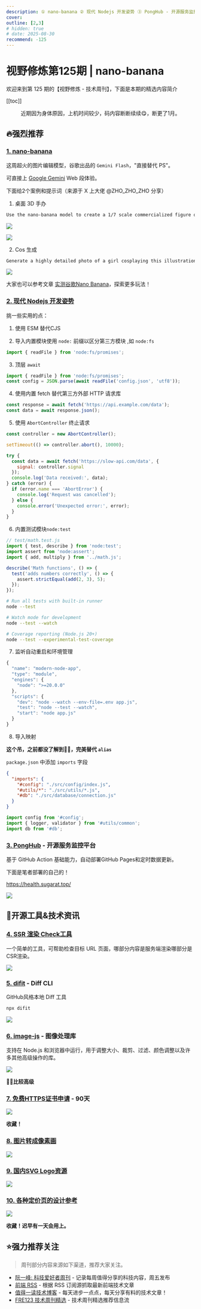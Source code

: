 ```yaml
---
description: ① nano-banana ② 现代 Nodejs 开发姿势 ③ PongHub - 开源服务监控平台 ④ SSR 渲染 Check工具 ⑤ difit - Diff CLI ⑥ image-js - 图像处理库  ⑦ 免费HTTPS证书申请 - 90天 ⑧ 图片转成像素画 ⑨ 国内SVG Logo资源 ⑩ 各种定价页的设计参考
cover:
outline: [2,3]
# hidden: true
# date: 2025-08-30
recommend: -125
---
```


# 视野修炼第125期 | nano-banana

欢迎来到第 125 期的【视野修炼 - 技术周刊】，下面是本期的精选内容简介

[[toc]]

<center>

近期因为身体原因，上机时间较少，码内容断断续续😋，断更了1月。

</center>

## 🔥强烈推荐
### [1. nano-banana](https://gemini.google.com/app)
这周超火的图片编辑模型，谷歌出品的 `Gemini Flash`，"直接替代 PS"。

可直接上 [Google Gemini](https://gemini.google.com/app) Web 段体验。

下面给2个案例和提示词（来源于 X 上大佬 @ZHO_ZHO_ZHO 分享）

1. 桌面 3D 手办
```md
Use the nano-banana model to create a 1/7 scale commercialized figure of thecharacter in the illustration, in a realistic style and environment. Place the figure on a computer desk, using a circular transparent acrylic base without any text.On the computer screen, display the ZBrush modeling process of the figure. Next to the computer screen, place a BANDAI-style toy packaging box printed with the original artwork.
```

![](https://cdn.upyun.sugarat.top/mdImg/sugar/e6e1d5aac00e0cd9fa44fd5a2ef41d35)

![](https://cdn.upyun.sugarat.top/mdImg/sugar/f20024447f0608a089cf7d8ec5b5b4f0)

2. Cos 生成
```md
Generate a highly detailed photo of a girl cosplaying this illustration, at Comiket. Exactly replicate the same pose, body posture, hand gestures, facial expression, and camera framing as in the original illustration. Keep the same angle, perspective, and composition, without any deviation
```

![](https://cdn.upyun.sugarat.top/mdImg/sugar/ab677d87f5164804c476a05c5c96d423)


大家也可以参考文章 [实测谷歌Nano Banana](https://mp.weixin.qq.com/s/QKZ21Bov_sON8fOiD-EEiA)，探索更多玩法！

### [2. 现代 Nodejs 开发姿势](https://kashw1n.com/blog/nodejs-2025/)
挑一些实用的点：

1. 使用 ESM 替代CJS

2. 导入内置模块使用 `node:` 前缀以区分第三方模块 ,如 `node:fs`
```js
import { readFile } from 'node:fs/promises';
```

3. 顶层 `await`
```js
import { readFile } from 'node:fs/promises';
const config = JSON.parse(await readFile('config.json', 'utf8'));
```

4. 使用内置 fetch 替代第三方外部 HTTP 请求库
```js
const response = await fetch('https://api.example.com/data');
const data = await response.json();
```

5. 使用 `AbortController` 终止请求
```js
const controller = new AbortController();

setTimeout(() => controller.abort(), 10000);

try {
  const data = await fetch('https://slow-api.com/data', {
    signal: controller.signal
  });
  console.log('Data received:', data);
} catch (error) {
  if (error.name === 'AbortError') {
    console.log('Request was cancelled');
  } else {
    console.error('Unexpected error:', error);
  }
}
```

6. 内置测试模块`node:test`
```js
// test/math.test.js
import { test, describe } from 'node:test';
import assert from 'node:assert';
import { add, multiply } from '../math.js';

describe('Math functions', () => {
  test('adds numbers correctly', () => {
    assert.strictEqual(add(2, 3), 5);
  });
});
```

```sh
# Run all tests with built-in runner
node --test

# Watch mode for development
node --test --watch

# Coverage reporting (Node.js 20+)
node --test --experimental-test-coverage
```

7. 监听自动重启和环境管理
```js
{
  "name": "modern-node-app",
  "type": "module",
  "engines": {
    "node": ">=20.0.0"
  },
  "scripts": {
    "dev": "node --watch --env-file=.env app.js",
    "test": "node --test --watch",
    "start": "node app.js"
  }
}
```

8. 导入映射

**这个吊，之前都没了解到👍🏻，完美替代 `alias`**

`package.json` 中添加 `imports` 字段
```json
{
  "imports": {
    "#config": "./src/config/index.js",
    "#utils/*": "./src/utils/*.js",
    "#db": "./src/database/connection.js"
  }
}
```

```js
import config from '#config';
import { logger, validator } from '#utils/common';
import db from '#db';
```

### [3. PongHub](https://github.com/WCY-dt/ponghub) - 开源服务监控平台
基于 GitHub Action 基础能力，自动部署GitHub Pages和定时数据更新。

下面是笔者部署的自己的！

https://health.sugarat.top/

![](https://cdn.upyun.sugarat.top/mdImg/sugar/7a3c5ae599b1389c1d7679c265ab0c3f)

## 🔧开源工具&技术资讯
### [4. SSR 渲染 Check工具](https://punits.dev/check-server-side-rendered/)

一个简单的工具，可帮助检查目标 URL 页面，哪部分内容是服务端渲染哪部分是CSR渲染。

![](https://cdn.upyun.sugarat.top/mdImg/sugar/c925da4c050a41b95a22c5f8a098cb8d)


### [5. difit](https://github.com/yoshiko-pg/difit) - Diff CLI
GitHub风格本地 Diff 工具
```sh
npx difit
```

![](https://cdn.upyun.sugarat.top/mdImg/sugar/1ac153e944f761e2cd4835a24801e779)

### [6. image-js](https://github.com/image-js/image-js) - 图像处理库 

支持在 Node.js 和浏览器中运行，用于调整大小、裁剪、过滤、颜色调整以及许多其他高级操作的库。

![](https://cdn.upyun.sugarat.top/mdImg/sugar/4d5be128368aad2e574b7892f47ea6fd)

**👍🏻比较高级**

### [7. 免费HTTPS证书申请](https://anchor.dev/relay) - 90天

![](https://cdn.upyun.sugarat.top/mdImg/sugar/e5e9bb05b29760be505db7db58cf049d)

**收藏！**

### [8. 图片转成像素画](https://imgtopixel.art/)

![](https://cdn.upyun.sugarat.top/mdImg/sugar/6b73d6cb38df542af0155b938c992d53)


### [9. 国内SVG Logo资源](https://svglogo.top/?view=original)

![](https://cdn.upyun.sugarat.top/mdImg/sugar/af269e3cc9213fb11277fed594c118cf)

### [10. 各种定价页的设计参考](https://pricingpages.design/)

![](https://cdn.upyun.sugarat.top/mdImg/sugar/cc8a1999aa49c2679e049236013d9f5a)

**收藏！迟早有一天会用上。**

## ⭐️强力推荐关注

> 周刊部分内容来源如下渠道，推荐大家关注。

- [阮一峰: 科技爱好者周刊](https://www.ruanyifeng.com/blog/archives.html) - 记录每周值得分享的科技内容，周五发布
- [前端 RSS](https://fed.chanceyu.com/) - 根据 RSS 订阅源抓取最新前端技术文章
- [值得一读技术博客](https://daily-blog.chlinlearn.top/) - 每天进步一点点，每天分享有料的技术文章！
- [FRE123 技术周刊精选](https://www.fre321.com/weekly) - 技术周刊精选推荐信息流

